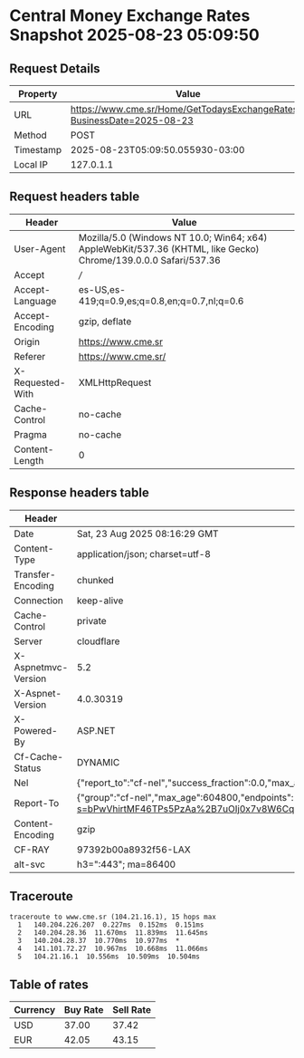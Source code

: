 # Central Money Exchange Rates Snapshot 2025-08-23 05:09:50
## Request Details

| Property | Value |
|----------|-------|
| URL | https://www.cme.sr/Home/GetTodaysExchangeRates/?BusinessDate=2025-08-23 |
| Method | POST |
| Timestamp | 2025-08-23T05:09:50.055930-03:00 |
| Local IP | 127.0.1.1 |
    
## Request headers table

| Header | Value |
|--------|-------|
| User-Agent | Mozilla/5.0 (Windows NT 10.0; Win64; x64) AppleWebKit/537.36 (KHTML, like Gecko) Chrome/139.0.0.0 Safari/537.36 |
| Accept | */* |
| Accept-Language | es-US,es-419;q=0.9,es;q=0.8,en;q=0.7,nl;q=0.6 |
| Accept-Encoding | gzip, deflate |
| Origin | https://www.cme.sr |
| Referer | https://www.cme.sr/ |
| X-Requested-With | XMLHttpRequest |
| Cache-Control | no-cache |
| Pragma | no-cache |
| Content-Length | 0 |

    
## Response headers table
| Header | Value |
|--------|-------|
| Date | Sat, 23 Aug 2025 08:16:29 GMT |
| Content-Type | application/json; charset=utf-8 |
| Transfer-Encoding | chunked |
| Connection | keep-alive |
| Cache-Control | private |
| Server | cloudflare |
| X-Aspnetmvc-Version | 5.2 |
| X-Aspnet-Version | 4.0.30319 |
| X-Powered-By | ASP.NET |
| Cf-Cache-Status | DYNAMIC |
| Nel | {"report_to":"cf-nel","success_fraction":0.0,"max_age":604800} |
| Report-To | {"group":"cf-nel","max_age":604800,"endpoints":[{"url":"https://a.nel.cloudflare.com/report/v4?s=bPwVhirtMF46TPs5PzAa%2B7uOIj0x7v8W6CqSz9pSPXKLBcFUiIynekSAJlmWYRkWsTM%2BmI6s7HQK92S2s9eTCkI79g87lnsFsws%3D"}]} |
| Content-Encoding | gzip |
| CF-RAY | 97392b00a8932f56-LAX |
| alt-svc | h3=":443"; ma=86400 |

## Traceroute 

```
traceroute to www.cme.sr (104.21.16.1), 15 hops max
  1   140.204.226.207  0.227ms  0.152ms  0.151ms 
  2   140.204.28.36  11.670ms  11.839ms  11.645ms 
  3   140.204.28.37  10.770ms  10.977ms  * 
  4   141.101.72.27  10.967ms  10.668ms  11.066ms 
  5   104.21.16.1  10.556ms  10.509ms  10.504ms 

```

## Table of rates

| Currency | Buy Rate | Sell Rate |
|----------|----------|-----------|
| USD | 37.00 | 37.42 |
| EUR | 42.05 | 43.15 |
